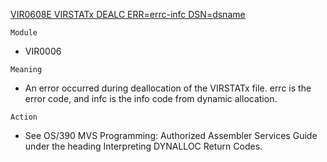 [VIR0608E VIRSTATx DEALC ERR=errc-infc DSN=dsname](https://virtel.readthedocs.io/en/latest/manuals/virtel/Virtel459MG/messages.html?highlight=VIR0608E#VIR0608E)

`Module`
- VIR0006

`Meaning`
- An error occurred during deallocation of the VIRSTATx file. errc is the error code, and infc is the info code from dynamic allocation.

`Action`
- See OS/390 MVS Programming: Authorized Assembler Services Guide under the heading Interpreting DYNALLOC Return Codes.
